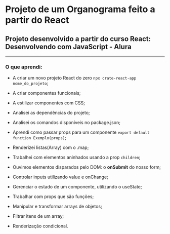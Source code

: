 # Projeto de um Organograma feito a partir do React

## Projeto desenvolvido a partir do curso **React: Desenvolvendo com JavaScript** - Alura

---

### O que aprendi:

- A criar um novo projeto React do zero `npx crate-react-app nome_do_projeto`;
- A criar componentes funcionais;
- A estilizar componentes com CSS;
- Analisei as dependências do projeto;
- Analisei os comandos disponíveis no package.json;

- Aprendi como passar props para um componente `export default function Exemplo(props)`;
- Renderizei listas(Array) com o .map;
- Trabalhei com elementos aninhados usando a prop `children`;
- Ouvimos elementos disparados pelo DOM: o **onSubmit** do nosso form;

- Controlar inputs utilizando value e onChange;
- Gerenciar o estado de um componente, utilizando o useState;
- Trabalhar com props que são funções;

- Manipular e transformar arrays de objetos;
- Filtrar itens de um array;
- Renderização condicional.